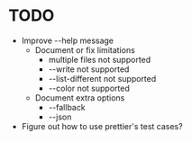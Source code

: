 # TODO

* Improve --help message
  * Document or fix limitations
    * multiple files not supported
    * --write not supported
    * --list-different not supported
    * --color not supported
  * Document extra options
    * --fallback
    * --json
* Figure out how to use prettier's test cases?
